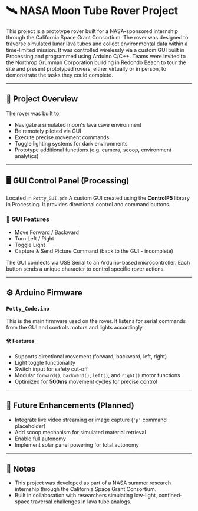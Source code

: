 # 🛰️ NASA Moon Tube Rover Project

This project is a prototype rover built for a NASA-sponsored internship through the California Space Grant Consortium. The rover was designed to traverse simulated lunar lava tubes and collect environmental data within a time-limited mission. It was controlled wirelessly via a custom GUI built in Processing and programmed using Arduino C/C++. Teams were invited to the Northrop Grumman Corporation building in Redondo Beach to tour the site and present prototyped rovers, either virtually or in person, to demonstrate the tasks they could complete.

---
## 📌 Project Overview

The rover was built to:
- Navigate a simulated moon's lava cave environment
- Be remotely piloted via GUI
- Execute precise movement commands
- Toggle lighting systems for dark environments
- Prototype additional functions (e.g. camera, scoop, environment analytics)

---

## 🖥️ GUI Control Panel (Processing)

Located in `Potty_GUI.pde` A custom GUI created using the **ControlP5** library in Processing. It provides directional control and command buttons.

### 🔘 GUI Features
- Move Forward / Backward
- Turn Left / Right
- Toggle Light
- Capture & Send Picture Command (back to the GUI - incomplete)

The GUI connects via USB Serial to an Arduino-based microcontroller. Each button sends a unique character to control specific rover actions.

---

## ⚙️ Arduino Firmware

### `Potty_Code.ino`
This is the main firmware used on the rover. It listens for serial commands from the GUI and controls motors and lights accordingly.

#### 🛠️ Features
- Supports directional movement (forward, backward, left, right)
- Light toggle functionality
- Switch input for safety cut-off
- Modular `forward()`, `backward()`, `left()`, and `right()` motor functions
- Optimized for **500ms** movement cycles for precise control

---

## 🚀 Future Enhancements (Planned)
- Integrate live video streaming or image capture (`'p'` command placeholder)
- Add scoop mechanism for simulated material retrieval
- Enable full autonomy
- Implement solar panel powering for total autonomy

---

## 📍 Notes
- This project was developed as part of a NASA summer research internship through the California Space Grant Consortium.
- Built in collaboration with researchers simulating low-light, confined-space traversal challenges in lava tube analogs.

